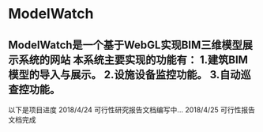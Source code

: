 ﻿# ModelWatch

ModelWatch是一个基于WebGL实现BIM三维模型展示系统的网站
 本系统主要实现的功能有：
	1.建筑BIM模型的导入与展示。
	2.设施设备监控功能。
	3.自动巡查控功能。
--------------------------------------------------------------------
以下是项目进度
	2018/4/24 可行性研究报告文档编写中...
	2018/4/25 可行性报告文档完成
